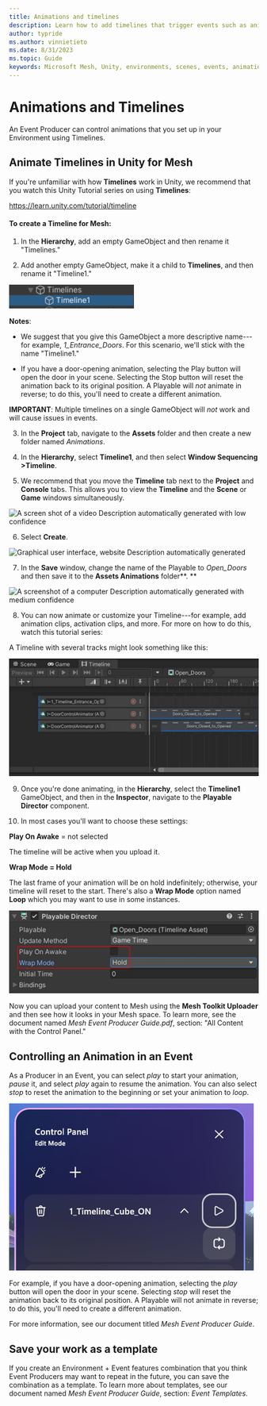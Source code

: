 ```yaml
---
title: Animations and timelines
description: Learn how to add timelines that trigger events such as animations to your Environment.
author: typride
ms.author: vinnietieto
ms.date: 8/31/2023
ms.topic: Guide
keywords: Microsoft Mesh, Unity, environments, scenes, events, animation, timelines, templates
---
```


# Animations and Timelines

An Event Producer can control animations that you set up in your Environment using Timelines.

## Animate Timelines in Unity for Mesh

If you're unfamiliar with how **Timelines** work in Unity, we recommend that you watch this
Unity Tutorial series on using **Timelines**:

https://learn.unity.com/tutorial/timeline

#### To create a Timeline for Mesh:

1.  In the **Hierarchy**, add an empty GameObject and then rename it
    "Timelines."

2.  Add another empty GameObject, make it a child to **Timelines**, and
    then rename it "Timeline1."

![___](../../../media/enhance-your-environment/image033.png)

**Notes**:

-   We suggest that you give this GameObject a more descriptive
    name---for example, *1_Entrance_Doors*. For this scenario, we'll
    stick with the name "Timeline1."

-   If you have a door-opening animation, selecting the Play button will
    open the door in your scene. Selecting the Stop button will reset
    the animation back to its original position. A Playable will *not*
    animate in reverse; to do this, you'll need to create a different
    animation.

**IMPORTANT**: Multiple timelines on a single GameObject will *not*
work and will cause issues in events.

3.  In the **Project** tab, navigate to the **Assets** folder and then
    create a new folder named *Animations*.

4.  In the **Hierarchy**, select **Timeline1**, and then select **Window
    Sequencing >Timeline**.

5.  We recommend that you move the **Timeline** tab next to the
    **Project** and **Console** tabs. This allows you to view the
    **Timeline** and the **Scene** or **Game** windows simultaneously.

![A screen shot of a video Description automatically generated with low
confidence](../../../media/enhance-your-environment/image034.jpg)

6.  Select **Create**.

![Graphical user interface, website Description automatically
generated](../../../media/enhance-your-environment/image035.png)

7.  In the **Save** window, change the name of the Playable to
    *Open_Doors* and then save it to the **Assets Animations**
    folder**.
    **

![A screenshot of a computer Description automatically generated with
medium confidence](../../../media/enhance-your-environment/image036.png)

8.  You can now animate or customize your Timeline---for example, add
    animation clips, activation clips, and more. For more on how to do
    this, watch this tutorial series:

A Timeline with several tracks might look something like this:

![](../../../media/enhance-your-environment/image037.jpg)

9.  Once you're done animating, in the **Hierarchy**, select the
    **Timeline1** GameObject, and then in the **Inspector**, navigate to
    the **Playable Director** component.

10. In most cases you'll want to choose these settings:

**Play On Awake** = not selected

The timeline will be active when you upload it.

**Wrap Mode = Hold**

The last frame of your animation will be on hold indefinitely;
otherwise, your timeline will reset to the start. There's also a
**Wrap Mode** option named **Loop** which you may want to use in some
instances.

![Graphical user interface, application Description automatically generated](../../../media/enhance-your-environment/image038.jpg)

Now you can upload your content to Mesh using the **Mesh Toolkit
Uploader** and then see how it looks in your Mesh space. To learn more,
see the document named *Mesh Event Producer Guide.pdf*, section: "All
Content with the Control Panel."

## Controlling an Animation in an Event

As a Producer in an Event, you can select *play* to start your
animation, *pause* it, and select *play* again to resume the animation.
You can also select *stop* to reset the animation to the beginning or
set your animation to *loop*.

![___](../../../media/enhance-your-environment/image039.png)

For example, if you have a door-opening animation, selecting the *play*
button will open the door in your scene. Selecting *stop* will reset the
animation back to its original position. A Playable will not animate in
reverse; to do this, you'll need to create a different animation.

For more information, see our document titled *Mesh Event Producer
Guide*.

## Save your work as a template

If you create an Environment + Event features combination that you think
Event Producers may want to repeat in the future, you can save the
combination as a template. To learn more about templates, see our
document named *Mesh Event Producer Guide*, section: *Event Templates*.